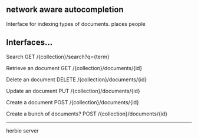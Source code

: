 
network aware autocompletion
----

Interface for indexing types of documents.
	places
	people


Interfaces...
----

Search
GET /{collection}/search?q={term}

Retrieve an document
GET /{collection}/documents/{id} 

Delete an document
DELETE /{collection}/documents/{id} 

Update an document
PUT /{collection}/documents/{id} 

Create a document
POST /{collection}/documents/{id} 

Create a bunch of documents?
POST /{collection}/documents/{id} 

----

herbie server

